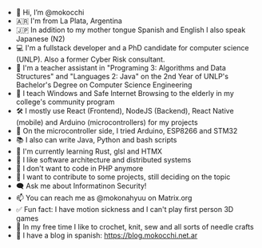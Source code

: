 - 👋 Hi, I’m @mokocchi
- 🇦🇷 I'm from La Plata, Argentina
- 🇯🇵 In addition to my mother tongue Spanish and English I also speak Japanese (N2)
- 💻 I'm a fullstack developer and a PhD candidate for computer science (UNLP). Also a former Cyber Risk consultant.
- 🍎 I'm a teacher assistant in "Programing 3: Algorithms and Data Structures" and "Languages 2: Java" on the 2nd Year of UNLP's Bachelor's Degree on Computer Science Engineering
- 🧓 I teach Windows and Safe Internet Browsing to the elderly in my college's community program
- 🛠️ I mostly use React (Frontend), NodeJS (Backend), React Native (mobile) and Arduino (microcontrollers) for my projects
- 🔌 On the microcontroller side, I tried Arduino, ESP8266 and STM32
- 📚 I also can write Java, Python and bash scripts
- 🌱 I'm currently learning Rust, glsl and HTMX
- 💖 I like software architecture and distributed systems
- 🙅 I don't want to code in PHP anymore
- 🤝 I want to contribute to some projects, still deciding on the topic
- 🗨️ Ask me about Informatinon Security!
- 📫 You can reach me as @mokonahyuu on Matrix.org
- ✅ Fun fact: I have motion sickness and I can't play first person 3D games
- 🧶 In my free time I like to crochet, knit, sew and all sorts of needle crafts
- 📖 I have a blog in spanish: https://blog.mokocchi.net.ar
